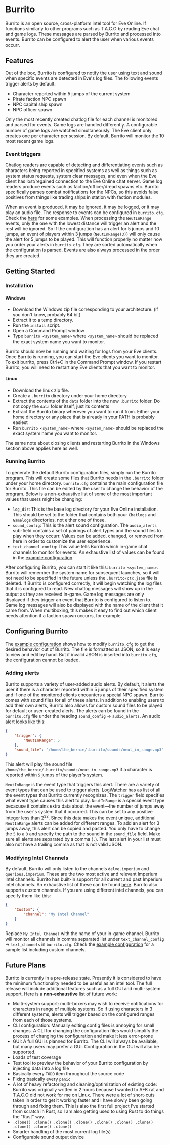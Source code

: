 # Burrito

Burrito is an open source, cross-platform intel tool for Eve Online. If functions similarly to other programs such as T.A.C.O by reading Eve chat and game logs. These messages are parsed by Burrito and processed into events. Burrito can be configured to alert the user when various events occurr.

## Features

Out of the box, Burrito is configured to notify the user using text and sound when specific events are detected in Eve's log files. The following events trigger alerts by default:

* Character reported within 5 jumps of the current system
* Pirate faction NPC spawn
* NPC capital ship spawn
* NPC officer spawn

Only the most recently created chatlog file for each channel is monitored and parsed for events. Game logs are handled differently. A configurable number of game logs are watched simultaneously. The Eve client only creates one per character per session. By default, Burrito will monitor the 10 most recent game logs.

### Event triggers

Chatlog readers are capable of detecting and differentiating events such as characters being reported in specified systems as well as things such as system status requests, system clear messages, and even when the Eve client has lost/regained connection to the Eve Online chat server. Game log readers produce events such as faction/officer/dread spawns etc. Burrito specifically parses combat notifications for the NPCs, so this avoids false positives from things like trading ships in station with faction modules.

When an event is produced, it may be ignored, it may be logged, or it may play an audio file. The response to events can be configured in `burrito.cfg`. Check the [here](./example_cfg.cfg) for some examples. When processing the `NeutInRange` events, only the one with the lowest distance will trigger an alert and the rest will be ignored. So if the configuration has an alert for 5 jumps and 10 jumps, an event of players within 3 jumps (`NeutInRange(3)`) will only cause the alert for 5 jumps to be played. This will function properly no matter how you order your alerts in `burrito.cfg`. They are sorted automatically when the configuration is parsed. Events are also always processed in the order they are created.

## Getting Started

### Installation

#### Windows

* Download the Windows zip file corresponding to your architecture. (if you don't know, probably 64 bit)
* Extract it to a temp directory.
* Run the `install` script.
* Open a Command Prompt window
* Type `burrito <system_name>` where `<system_name>` should be replaced the exact system name you want to monitor.

Burrito should now be running and waiting for logs from your Eve clients. Once Burrito is running, you can start the Eve clients you want to monitor. To exit burrito, press Ctrl+C in the Command Prompt window. If you restart Burrito, you will need to restart any Eve clients that you want to monitor.

#### Linux

* Download the linux zip file.
* Create a `.burrito` directory under your home directory
* Extract the contents of the `data` folder into the new `.burrito` folder. Do not copy the `data` folder itself, just its contents
* Extract the Burrito binary wherever you want to run it from. Either your home directory or any place that is already in your PATH is probably easiest
* Run `burrito <system_name>` where `<system_name>` should be replaced the exact system name you want to monitor.

The same note about closing clients and restarting Burrito in the Windows section above applies here as well.

### Running Burrito

To generate the default Burrito configuration files, simply run the Burrito program. This will create some files that Burrito needs in the `.burrito` folder under your home directory. `burrito.cfg` contains the main configuration file for Burrito. This file can be edited by the user to change the behavior of the program. Below is a non-exhaustive list of some of the most important values that users might be changing:

* `log_dir`: This is the base log directory for your Eve Online installation. This should be set to the folder that contains both your `Chatlogs` and `Gamelogs` directories, not either one of those.
* `sound_config`: This is the alert sound configuration. The `audio_alerts` sub-field contains a set of pairings of alert types and the sound files to play when they occurr. Values can be added, changed, or removed from here in order to customize the user experience.
* `text_channel_config`: This value tells Burrito which in-game chat channels to monitor for events. An exhaustive list of values can be found in the [example configuration](./example_cfg.cfg).

After configuring Burrito, you can start it like this: `burrito <system_name>`. Burrito will remember the system name for subsequent launches, so it will not need to be specified in the future unless the `.burrito/ctx.json` file is deleted. If Burrito is configured correctly, it will begin watching the log files that it is configured to read. New chatlog messages  will show up in the output as they are received in-game. Game log messages are only displayed if they trigger an event that Burrito is configured to listen to. Game log messages will also be displayed with the name of the client that it came from. When multiboxing, this makes it easy to find out which client needs attention if a faction spawn occurrs, for example.

## Configuring Burrito

The [example configuration](./example_cfg.cfg) shows how to modify `burrito.cfg` to get the desired behavior out of Burrito. The file is formatted as JSON, so it is easy to view and edit by hand. But if invalid JSON is inserted into `burrito.cfg`, the configuration cannot be loaded.

### Adding alerts

Burrito supports a variety of user-added audio alerts. By default, it alerts the user if there is a character reported within 5 jumps of their specified system and if one of the monitored clients encounters a special NPC spawn. Burrito comes with sound files for all of these alerts. In addition to enabling users to add their own alerts, Burrito also allows for custom sound files to be played for default or user-created alerts. The alerts can be found in the `burrito.cfg` file under the  heading `sound_config` -> `audio_alerts`. An audio alert looks like this:

```JSON
{
    "trigger": {
        "NeutInRange": 5
    },
    "sound_file": "/home/the_bernie/.burrito/sounds/neut_in_range.mp3"
}
```

This alert will play the sound file `/home/the_bernie/.burrito/sounds/neut_in_range.mp3` if a character is reported within `5` jumps of the player's system.

`NeutInRange` is the event type that triggers this alert. There are a variety of event types that can be used to trigger alerts. [LogWatcher](./src/burrito/log_watcher.rs) has as list of all the event types that Burrito currently recognizes. The `trigger` field specifies what event type causes this alert to play. `NeutInRange` is a special event type becacuse it contains extra data about the event—the number of jumps away from the user's system that it occurred. This can be set to any positive integer less than 2<sup>32</sup>. Since this data makes the event unique, additional `NeutInRange` alerts can be added for different ranges. To add an alert for 3 jumps away, this alert can be copied and pasted. You only have to change the `5` to a `3` and specify the path to the sound in the `sound_file` field. Make sure all alerts are separated by a comma (`,`). The last alert in your list must also not have a trailing comma as that is not valid JSON.

### Modifying Intel Channels

By default, Burrito will only listen to the channels `delve.imperium` and `querious.imperium`. These are the two most active and relevant Imperium intel channels. Burrito has built-in support for all current and past Imperium intel channels. An exhaustive list of these can be found [here](src/burrito/log_reader.rs). Burrito also supports custom channels. If you are using different intel channels, you can specify them like this:

```JSON
{
    "Custom": {
        "channel": "My Intel Channel"
    }
}
```

Replace `My Intel Channel` with the name of your in-game channel. Burrito will monitor all channels in comma separated list under `text_channel_config` -> `text_channels` in `burrito.cfg`. Check the [example configuration](./example_cfg.cfg) for a sample list including custom channels.

## Future Plans

Burrito is currently in a pre-release state. Presently it is considered to have the minimum functionality needed to be useful as an intel tool. The full release will include additional features such as a full GUI and multi-system support. Here is a **non-exhaustive** list of future work:

* Multi-system support: multi-boxers may wish to receive notifications for characters in range of multiple systems. So if using characters in 3 different systems, alerts will trigger based on the configured ranges from each of those systems.
* CLI configuration: Manually editing config files is annoying for small changes. A CLI for changing the configuration files would simplify the process of changing the configuration and make it less error-prone
* GUI: A full GUI is planned for Burrito. The CLI will always be available, but many users may prefer a GUI. Configuration in the GUI will also be supported.
* Loads of test coverage
* Test tool to preview the behavior of your Burrito configuration by injecting data into a log file
* Basically every `TODO` item throughout the source code
* Fixing basically every `panic`
* A lot of heavy refactoring and cleaning/optimization of existing code: Burrito was originally written in 2 hours because I wanted to AFK rat and T.A.C.O did not work for me on Linux. There were a lot of short-cuts taken in order to get it working faster and I have slowly been going through and fixing them. This is also the first full project I've started from scratch in Rust, so I am also getting used to using Rust to do things the "Rust" way.
* `.clone() .clone() .clone() .clone() .clone() .clone() .clone() .clone() .clone() .clone()`
* Smarter handling of the most current log file(s)
* Configurable sound output device
